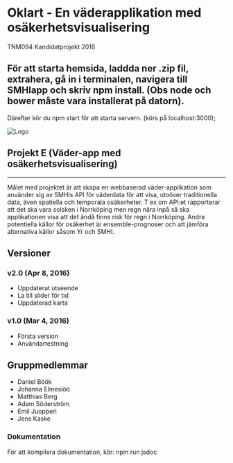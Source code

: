 # Oklart - En väderapplikation med osäkerhetsvisualisering
TNM094 Kandidatprojekt 2016

## För att starta hemsida, laddda ner .zip fil, extrahera, gå in i terminalen, navigera till SMHIapp och skriv npm install. (Obs node och bower måste vara installerat på datorn).
Därefter kör du npm start för att starta servern. (körs på localhost:3000);

![Logo](http://i.imgur.com/gC2Mcf2.png)

## Projekt E (Väder-app med osäkerhetsvisualisering)
------
Målet med projektet är att skapa en webbaserad väder-applikation som använder sig av SMHIs API för väderdata för att visa, utoöver traditionella data, även spatiella och temporala osäkerheter. 
T ex om API:et rapporterar att det ska vara solsken i Norrköping men regn nära inpå så ska applikationen visa att det ändå finns risk för regn i Norrköping. 
Andra potentiella källor för osäkerhet är ensemble-prognoser och att jämföra alternativa källor såsom Yr och SMHI.

Versioner
---------
### v2.0 (Apr 8, 2016)
* Uppdaterat utseende
* La till slider för tid
* Uppdaterad karta

### v1.0 (Mar 4, 2016)
* Första version
* Användartestning

Gruppmedlemmar
------
- Daniel Böök
- Johanna Elmesiöö
- Matthias Berg
- Adam Söderström
- Emil Juopperi
- Jens Kaske

### Dokumentation
För att kompilera dokumentation, kör: npm run jsdoc